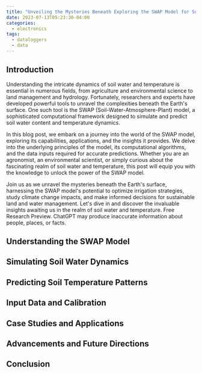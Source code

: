```yaml
---
title: "Unveiling the Mysteries Beneath Exploring the SWAP Model for Soil Water and Temperature"
date: 2023-07-13T05:23:30-04:00
categories:
  - electronics
tags:
  - dataloggers
  - data
---
```


## Introduction

Understanding the intricate dynamics of soil water and temperature is essential in numerous fields, from agriculture and environmental science to land management and hydrology. Fortunately, researchers and experts have developed powerful tools to unravel the complexities beneath the Earth's surface. One such tool is the SWAP (Soil-Water-Atmosphere-Plant) model, a sophisticated computational framework designed to simulate and predict soil water content and temperature dynamics.

In this blog post, we embark on a journey into the world of the SWAP model, exploring its capabilities, applications, and the insights it provides. We delve into the underlying principles of the model, its computational algorithms, and the data inputs required for accurate predictions. Whether you are an agronomist, an environmental scientist, or simply curious about the fascinating realm of soil water and temperature, this post will equip you with the knowledge to unlock the power of the SWAP model.

Join us as we unravel the mysteries beneath the Earth's surface, harnessing the SWAP model's potential to optimize irrigation strategies, study climate change impacts, and make informed decisions for sustainable land and water management. Let's dive in and discover the invaluable insights awaiting us in the realm of soil water and temperature.
Free Research Preview. ChatGPT may produce inaccurate information about people, places, or facts. 

## Understanding the SWAP Model

## Simulating Soil Water Dynamics

## Predicting Soil Temperature Patterns

## Input Data and Calibration

## Case Studies and Applications

## Advancements and Future Directions

## Conclusion
